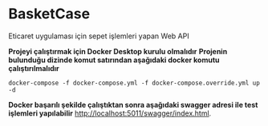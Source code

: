 # BasketCase
Eticaret uygulaması için sepet işlemleri yapan Web API

**Projeyi çalıştırmak için Docker Desktop kurulu olmalıdır**
**Projenin bulunduğu dizinde komut satırından aşağıdaki docker komutu çalıştırılmalıdır**
```
docker-compose -f docker-compose.yml -f docker-compose.override.yml up -d
```
**Docker başarılı şekilde çalıştıktan sonra aşağıdaki swagger adresi ile test işlemleri yapılabilir**
[http://localhost:5011/swagger/index.html](http://localhost:5011/swagger/index.html).


